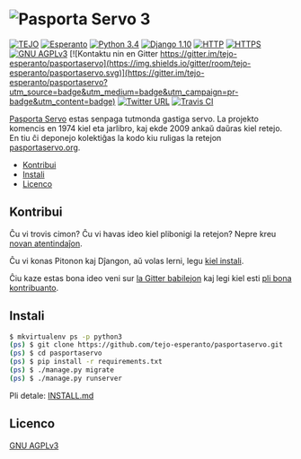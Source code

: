 # ![Pasporta Servo 3](https://cdn.rawgit.com/tejo-esperanto/pasportaservo/master/logos/pasportaservo_logo.svg)

[![TEJO](https://img.shields.io/badge/Projekto_de-TEJO-orange.svg)](http://tejo.org)
[![Esperanto](https://img.shields.io/badge/Esperanto-jes-green.svg)](https://eo.wikipedia.org/wiki/Esperanto)
[![Python 3.4](https://img.shields.io/badge/Python-3.4-blue.svg)](https://docs.python.org/3.4/)
[![Django 1.10](https://img.shields.io/badge/Django-1.10-0C4B33.svg)](https://docs.djangoproject.com/en/1.10/)
[![HTTP](https://img.shields.io/badge/HTTP-2-blue.svg)](https://http2.github.io/)
[![HTTPS](https://img.shields.io/badge/HTTPS-jes-green.svg)](https://letsencrypt.org/)
[![GNU AGPLv3](https://img.shields.io/badge/licenco-GNU_AGPLv3-blue.svg)](https://www.gnu.org/licenses/agpl-3.0.html)
[![Kontaktu nin en Gitter https://gitter.im/tejo-esperanto/pasportaservo](https://img.shields.io/gitter/room/tejo-esperanto/pasportaservo.svg)](https://gitter.im/tejo-esperanto/pasportaservo?utm_source=badge&utm_medium=badge&utm_campaign=pr-badge&utm_content=badge)
[![Twitter URL](https://img.shields.io/twitter/url/http/shields.io.svg?style=social)](https://twitter.com/pasportaservo)
[![Travis CI](https://img.shields.io/travis/tejoesperanto/pasportaservo.svg)](https://travis-ci.org/tejoesperanto/pasportaservo)

[Pasporta Servo](https://eo.wikipedia.org/wiki/Pasporta_Servo) estas senpaga tutmonda gastiga servo. La projekto komencis en 1974 kiel eta jarlibro, kaj ekde 2009 ankaŭ daŭras kiel retejo. En tiu ĉi deponejo kolektiĝas la kodo kiu ruligas la retejon [pasportaservo.org](https://pasportaservo.org).


- [Kontribui](#kontribui)
- [Instali](#instali)
- [Licenco](#licenco)

## Kontribui

Ĉu vi trovis cimon? Ĉu vi havas ideo kiel plibonigi la retejon? Nepre kreu [novan atentindaĵon](https://github.com/tejo-esperanto/pasportaservo/issues/new).

Ĉu vi konas Pitonon kaj Dĵangon, aŭ volas lerni, legu [kiel instali](INSTALL.md).

Ĉiu kaze estas bona ideo veni sur [la Gitter babilejon](https://gitter.im/tejo-esperanto/pasportaservo) kaj legi kiel esti [pli bona kontribuanto](CONTRIBUTING.md).


## Instali

```bash
$ mkvirtualenv ps -p python3
(ps) $ git clone https://github.com/tejo-esperanto/pasportaservo.git
(ps) $ cd pasportaservo
(ps) $ pip install -r requirements.txt
(ps) $ ./manage.py migrate
(ps) $ ./manage.py runserver
```

Pli detale: [INSTALL.md](INSTALL.md)


## Licenco

[GNU AGPLv3](LICENSE)
